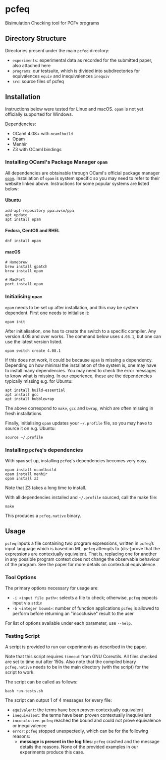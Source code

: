 # pcfeq
Bisimulation Checking tool for PCFv programs

## Directory Structure

Directories present under the main `pcfeq` directory:
- `experiments`: experimental data as recorded for the submitted paper, also attached here
- `programs`: our testsuite, which is divided into subdirectories for equivalences `equiv` and inequivalences `inequiv`
- `src`: source files of pcfeq

## Installation

Instructions below were tested for Linux and macOS. `opam` is not yet officially supported for Windows.

Dependencies:
- OCaml 4.08+ with `ocamlbuild`
- Opam
- Menhir
- Z3 with OCaml bindings

### Installing OCaml's Package Manager `opam`

All dependencies are obtainable through OCaml's official package manager [`opam`](http://opam.ocaml.org/doc/Install.html). Installation of `opam` is system specific so you may need to refer to their website linked above. Instructions for some popular systems are listed below:
#### Ubuntu
```
add-apt-repository ppa:avsm/ppa
apt update
apt install opam
```
#### Fedora, CentOS and RHEL
```
dnf install opam
```
#### macOS
```
# Homebrew
brew install gpatch
brew install opam

# MacPort
port install opam
```

### Initialising `opam`

`opam` needs to be set up after installation, and this may be system dependent. First one needs to initialise it:
```
opam init
```
After initialisation, one has to create the switch to a specific compiler. Any version 4.08 and over works. The command below uses `4.08.1`, but one can use the latest version listed.
```
opam switch create 4.08.1
```
If this does not work, it could be because `opam` is missing a dependency. Depending on how minimal the installation of the system is, one may have to install many dependencies. You may need to check the error messages to know what is missing. In our experience, these are the dependencies typically missing e.g. for Ubuntu:
```
apt install build-essential
apt install gcc
apt install bubblewrap
```
The above correspond to `make`, `gcc` and `bwrap`, which are often missing in fresh installations.

Finally, initialising `opam` updates your `~/.profile` file, so you may have to source it on e.g. Ubuntu:
```
source ~/.profile
```

### Installing `pcfeq`'s dependencies

With `opam` set up, installing `pcfeq`'s dependencies becomes very easy.
```
opam install ocamlbuild
opam install menhir
opam install z3
```
Note that Z3 takes a long time to install.

With all dependencies installed and `~/.profile` sourced, call the make file:
```
make
```
This produces a `pcfeq.native` binary.

## Usage

`pcfeq` inputs a file containing two program expressions, written in `pcfeq`’s input language which is based on ML. `pcfeq` attempts to (dis-)prove that the expressions are contextually equivalent. That is, replacing one for another in any possible program context does not change the observable behaviour of the program. See the paper for more details on contextual equivalence.

### Tool Options

The primary options necessary for usage are:

- `-i <input file path>`: selects a file to check; otherwise, `pcfeq` expects input via `stdin`
- `-b <integer bound>`: number of function applications `pcfeq` is allowed to perform before returning an "incoclusive" result to the user

For list of options available under each parameter, use `--help`.

### Testing Script

A script is provided to run our experiments as described in the paper.

Note that this script requires `timeout` from GNU Coreutils. All files checked are set to time out after 150s. Also note that the compiled binary `pcfeq.native` needs to be in the main directory (with the script) for the script to work.

The script can be called as follows:

```
bash run-tests.sh
```

The script can output 1 of 4 messages for every file:
- `equivalent`: the terms have been proven contextually equivalent
- `inequivalent`: the terms have been proven contextually inequivalent
- `inconclusive`: `pcfeq` reached the bound and could not prove equivalence or inequivalence
- `error`: `pcfeq` stopped unexpectedly, which can be for the following reasons:
  - **message is present in the log files**: `pcfeq` crashed and the message details the reasons. None of the provided examples in our experiments produce this case.
